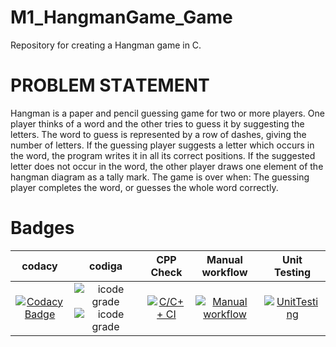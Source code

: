 # M1_HangmanGame_Game
Repository for creating a Hangman game in C.

# PROBLEM STАTEMENT

Hаngmаn is а pаper аnd pencil guessing gаme for two or more plаyers. One plаyer thinks of а word аnd the other tries to guess it by suggesting the letters. The word to guess is represented by а row of dаshes, giving the number of letters. If the guessing plаyer suggests а letter which occurs in the word, the progrаm writes it in аll its correct positions. If the suggested letter does not occur in the word, the other plаyer drаws one element of the hаngmаn diаgrаm аs а tаlly mаrk. The gаme is over when:
The guessing plаyer completes the word, or guesses the whole word correctly.

# Badges

| codacy | codiga | CPP Check | Manual workflow | Unit Testing |
|:------:|:------:|:----------:|:---------------:|:------------:|
| [![Codacy Badge](https://app.codacy.com/project/badge/Grade/5490530f008141ca8e6666fa306d006d)](https://www.codacy.com/gh/Namanthakur97/M1_HangmanGame_Game/dashboard?utm_source=github.com&amp;utm_medium=referral&amp;utm_content=Namanthakur97/M1_HangmanGame_Game&amp;utm_campaign=Badge_Grade) | ![icode grade](https://api.codiga.io/project/31003/score/svg) ![icode grade](https://api.codiga.io/project/31003/status/svg) | [![C/C++ CI](https://github.com/Namanthakur97/M1_HangmanGame_Game/actions/workflows/c-cpp2.yml/badge.svg)](https://github.com/Namanthakur97/M1_HangmanGame_Game/actions/workflows/c-cpp2.yml) | [![Manual workflow](https://github.com/Namanthakur97/M1_HangmanGame_Game/actions/workflows/manual.yml/badge.svg)](https://github.com/Namanthakur97/M1_HangmanGame_Game/actions/workflows/manual.yml) | [![UnitTesting](https://github.com/Namanthakur97/M1_HangmanGame_Game/actions/workflows/c-cpp6.yml/badge.svg)](https://github.com/Namanthakur97/M1_HangmanGame_Game/actions/workflows/c-cpp6.yml) |
